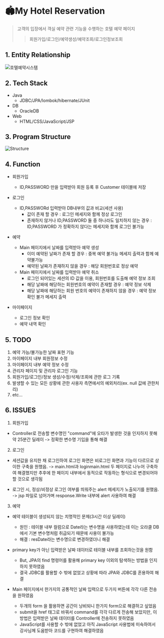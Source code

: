 # 🏟My Hotel Reservation
> 고객의 입장에서 객실 예약 관련 기능을 수행하는 호텔 예약 페이지
>> 회원가입/로그인/예약생성/예약조회/로그인정보조회


## 1. Entity Relationship

![호텔예약시스템](https://user-images.githubusercontent.com/57335699/132653026-68a04107-a4ee-4e2f-9fdf-ef5ce867ee40.PNG)

## 2. Tech Stack

* Java
  * JDBC/JPA/lombok/hibernate/JUnit
* DB
  * OracleDB
* Web
  * HTML/CSS/JavaScript/JSP

## 3. Program Structure

![Structure](https://user-images.githubusercontent.com/57335699/132658530-ec9f10b4-449c-4f22-8f90-c41f78c698f4.PNG)

## 4. Function
* 회원가입
  * ID,PASSWORD 만을 입력받아 회원 등록 후 Customer 테이블에 저장

* 로그인
  * ID,PASSWORd 입력받아 DB내부의 값과 비교(세션 사용)
    * 값이 존재 할 경우 : 로그인 메세지와 함께 정상 로그인
    * 존재하지 않거나 ID,PASSWORD 둘 중 하나라도 일치하지 않는 경우 : ID,PASSWORD 가 정확하지 않다는 메세지와 함께 로그인 불가능

* 예약
  * Main 페이지에서 날짜를 입력받아 예약 생성
    * 이미 예약된 날짜가 존재 할 경우 : 중복 예약 불가능 메세지 출력과 함께 예약불가능
    * 예약된 날짜가 존재하지 않을 경우 : 해당 회원번호로 정상 예약
  * Main 페이지에서 날짜를 입력받아 예약 취소
    * 로그인 되어있는 세션의 ID 값을 이용, 회원번호를 도출해 예약 정보 조회
    * 해당 날짜에 해당하는 회원번호의 예약이 존재할 경우 : 예약 정보 삭제
    * 해당 날짜에 해당하는 회원 번호의 예약이 존재하지 않을 경우 : 예약 정보 확인 불가 메세지 출력

* 마이페이지
   * 로그인 정보 확인
   * 예약 내역 확인

## 5. TODO

1) 예약 가능/불가능한 날짜 표현 기능
2) 마이페이지 내부 회원정보 수정
3) 마이페이지 내부 예약 정보 수정
4) 관리자 페이지 및 관리자 로그인 기능
5) 회원가입/로그인/정보 생성/수정/삭제/조회에 관한 로그 기록 
6) 발생할 수 있는 모든 상황에 관한 사용자 측면에서의 예외처리(ex. null 값에 관한처리)
7) etc...

## 6. ISSUES

1. 회원가입

 * Controller로 전송할 변수명인 "command"에 오타가 발생한 것을 인지하지 못해 약 25분간 딜레이
  -> 정확한 변수명 기입을 통해 해결
  
2. 로그인

 * 세션값을 유지한 채 로그인하여 로그인 화면은 비로그인 화면과 기능이 다르므로 상이한 구축을 원했음.
  -> main.html과 loginmain.html 두 페이지로 나누어 구축하여 해결했지만 추후에 한 페이지 내부에서 동적으로
  작동하는 형식으로 변경되어야 할 것으로 생각됨
  
 * 로그인 시, 정상/비정상 로그인 여부를 띄워주는 alert 메세지가 노출되기를 원했음.
  -> jsp 파일로 넘어가며 response.Write 내부에 alert 사용하여 해결
 
3. 예약

 * 예약 테이블이 생성되지 않는 치명적인 문제(3시간 이상 딜레이)
    * 원인 : 테이블 내부 컬럼으로 Date라는 변수명을 사용하였는데 이는
  오라클 DB에서 기본 변수명처럼 취급되기 때문에 사용이 불가능
    * 해결 : resDate라는 변수명으로 변경하였더니 해결
  
 * primary key가 아닌 입력받은 날짜 데이터로 테이블 내부를 조회하는것을 원함
    * But, JPA의 find 명령어를 활용해 primary key 이외의 탐색하는 방법을 인지하지 못하였음
    * 결국 JDBC를 활용할 수 밖에 없었고 상황에 따라 JPA와 JDBC를 혼용하여 해결
  
 * Main 페이지에서 한가지의 공통적인 날짜 입력으로 두가지 버튼에 각각 다른 전송을 원하였음
    * 두개의 form 을 활용하면 공간이 낭비되니 한가지 form으로 해결하고 싶었음
    * submit을 href 태그로 바꿔서 command를 각각 다르게 전송해 보았지만, 이 방법은 입력받은
  날짜 데이터를 Controller에 전송하지 못하였음
    * JavaScript를 사용할 수 밖에 없었고 아직 JavaScript 사용법에 미숙하여서 강사님께 도움받아
  코드를 구현하여 해결하였음
